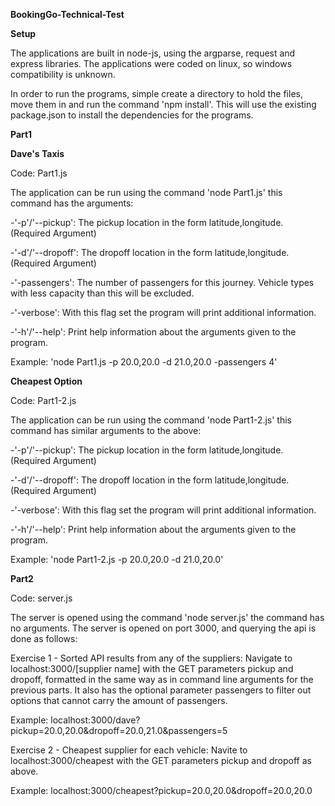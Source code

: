 **BookingGo-Technical-Test**

**Setup**

The applications are built in node-js, using the argparse, request and express libraries. The applications were coded on linux, so windows compatibility is unknown.

In order to run the programs, simple create a directory to hold the files, move them in and run the command 'npm install'. This will use the existing package.json to install the dependencies for the programs.

**Part1**

**Dave's Taxis**

Code: Part1.js

The application can be run using the command 'node Part1.js' this command has the arguments:

-'-p'/'--pickup': The pickup location in the form latitude,longitude. (Required Argument)

-'-d'/'--dropoff': The dropoff location in the form latitude,longitude. (Required Argument)

-'-passengers': The number of passengers for this journey. Vehicle types with less capacity than this will be excluded.

-'-verbose': With this flag set the program will print additional information.

-'-h'/'--help': Print help information about the arguments given to the program.

Example:
'node Part1.js -p 20.0,20.0 -d 21.0,20.0 -passengers 4'

**Cheapest Option**

Code: Part1-2.js

The application can be run using the command 'node Part1-2.js' this command has similar arguments to the above:

-'-p'/'--pickup': The pickup location in the form latitude,longitude. (Required Argument)

-'-d'/'--dropoff': The dropoff location in the form latitude,longitude. (Required Argument)

-'-verbose': With this flag set the program will print additional information.

-'-h'/'--help': Print help information about the arguments given to the program.

Example:
'node Part1-2.js -p 20.0,20.0 -d 21.0,20.0'

**Part2**

Code: server.js

The server is opened using the command 'node server.js' the command has no arguments. The server is opened on port 3000, and querying the api is done as follows:

Exercise 1 - Sorted API results from any of the suppliers: Navigate to localhost:3000/[supplier name] with the GET parameters pickup and dropoff, formatted in the same way as in command line arguments for the previous parts. It also has the optional parameter passengers to filter out options that cannot carry the amount of passengers.

Example: localhost:3000/dave?pickup=20.0,20.0&dropoff=20.0,21.0&passengers=5

Exercise 2 - Cheapest supplier for each vehicle: Navite to localhost:3000/cheapest with the GET parameters pickup and dropoff as above.

Example: localhost:3000/cheapest?pickup=20.0,20.0&dropoff=20.0,20.0
